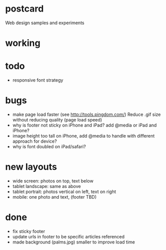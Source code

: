 postcard
========

Web design samples and experiments

working
=======

todo
====
- responsive font strategy

bugs
====
- make page load faster (see http://tools.pingdom.com/) Reduce .gif size without reducing quality (page load speed)
- why is footer not sticky on iPhone and iPad? add @media or iPad and iPhone?
- image height too tall on iPhone, add @media to handle with different approach for device?
- why is font doubled on iPad/safari?

new layouts
===========
- wide screen: photos on top, text below
- tablet landscape: same as above
- tablet portrait: photos vertical on left, text on right
- mobile: one photo and text, (footer TBD)

done
====
- fix sticky footer
- update urls in footer to be specific articles referenced
- made background (palms.jpg) smaller to improve load time



